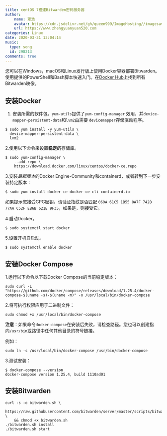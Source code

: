 ```yaml
---
title: centOS 7搭建Bitwarden密码服务器
author:
	name: 覃浩
	avatar: https://cdn.jsdelivr.net/gh/queen999/ImageHosting//imagesavatar.jpg
	url: https://www.zhengyuanyuan520.com
categories: Linux
date: 2020-03-31 13:04:14
music:
  type: song  
  id: 298213
comments: true
---
```


您可以在Windows，macOS和Linux发行版上使用Docker容器部署Bitwarden。使用提供的PowerShell和Bash脚本快速入门。在[Docker Hub](https://hub.docker.com/u/bitwarden/)上找到所有Bitwarden映像。

<!-- more -->

## 安装Docker

1. 安装所需的软件包。`yum-utils`提供了`yum-config-manager` 效用，并`device-mapper-persistent-data`和`lvm2`由需要 `devicemapper`存储驱动程序。

```
$ sudo yum install -y yum-utils \
  device-mapper-persistent-data \
  lvm2
```

2.使用以下命令来设置**稳定的**存储库。

```
$ sudo yum-config-manager \
    --add-repo \
    https://download.docker.com/linux/centos/docker-ce.repo
```

3.安装*最新版本*的Docker Engine-Community和containerd，或者转到下一步安装特定版本：

```
$ sudo yum install docker-ce docker-ce-cli containerd.io
```

如果提示您接受GPG密钥，请验证指纹是否匹配 `060A 61C5 1B55 8A7F 742B 77AA C52F EB6B 621E 9F35`，如果是，则接受它。

4.启动Docker。

```
$ sudo systemctl start docker
```

5.设置开机自启动。

```
$ sudo systemctl enable docker
```

## 安装Docker Compose

1.运行以下命令以下载Docker Compose的当前稳定版本：

```
sudo curl -L "https://github.com/docker/compose/releases/download/1.25.4/docker-compose-$(uname -s)-$(uname -m)" -o /usr/local/bin/docker-compose
```

2.将可执行权限应用于二进制文件：

```
sudo chmod +x /usr/local/bin/docker-compose
```

**注意**：如果命令`docker-compose`在安装后失败，请检查路径。您也可以创建指向`/usr/bin`或路径中任何其他目录的符号链接。

例如：

```
sudo ln -s /usr/local/bin/docker-compose /usr/bin/docker-compose
```

3.测试安装：

```
$ docker-compose --version
docker-compose version 1.25.4, build 1110ad01
```

## 安装Bitwarden

```
curl -s -o bitwarden.sh \
    https://raw.githubusercontent.com/bitwarden/server/master/scripts/bitwarden.sh \
    && chmod +x bitwarden.sh
./bitwarden.sh install
./bitwarden.sh start
```